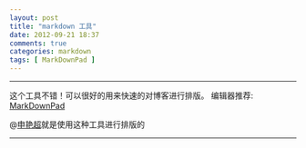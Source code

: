 ```yaml
---
layout: post
title: "markdown 工具"
date: 2012-09-21 18:37
comments: true
categories: markdown
tags: [ MarkDownPad ]
---
```

---
这个工具不错！可以很好的用来快速的对博客进行排版。
编辑器推荐: [MarkDownPad](http://markdownpad.com/)

@[申艳超](https://www.shenyanchao.cn "shenyanchao")就是使用这种工具进行排版的

---

